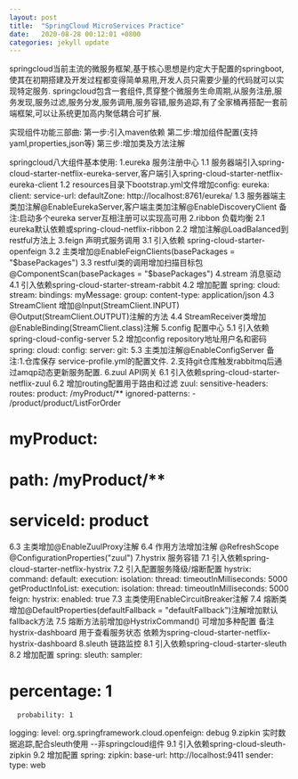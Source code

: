 ```yaml
---
layout: post
title:  "SpringCloud MicroServices Practice"
date:   2020-08-28 00:12:01 +0800
categories: jekyll update
---
```


springcloud当前主流的微服务框架,基于核心思想是约定大于配置的springboot,使其在初期搭建及开发过程都变得简单易用,开发人员只需要少量的代码就可以实现特定服务.
springcloud包含一套组件,贯穿整个微服务生命周期,从服务注册,服务发现,服务过滤,服务分发,服务调用,服务容错,服务追踪,有了全家桶再搭配一套前端框架,可以让系统更加高内聚低耦合可扩展.


实现组件功能三部曲:
第一步:引入maven依赖
第二步:增加组件配置(支持yaml,properties,json等)
第三步:增加类及方法注解


springcloud八大组件基本使用:
1.eureka 服务注册中心
1.1 服务器端引入spring-cloud-starter-netflix-eureka-server,客户端引入spring-cloud-starter-netflix-eureka-client
1.2 resources目录下bootstrap.yml文件增加config:
eureka:
  client:
    service-url:
      defaultZone: http://localhost:8761/eureka/
1.3 服务器端主类加注解@EnableEurekaServer,客户端主类加注解@EnableDiscoveryClient
备注:启动多个eureka server互相注册可以实现高可用
2.ribbon 负载均衡
2.1 eureka默认依赖或spring-cloud-netflix-ribbon
2.2 增加注解@LoadBalanced到restful方法上
3.feign 声明式服务调用
3.1 引入依赖 spring-cloud-starter-openfeign
3.2 主类增加@EnableFeignClients(basePackages = "$basePackages")
3.3 restful类的调用增加扫描目标包 @ComponentScan(basePackages = "$basePackages")
4.stream 消息驱动
4.1 引入依赖spring-cloud-starter-stream-rabbit
4.2 增加配置
spring:
  cloud:
    stream:
      bindings:
        myMessage:
          group: 
          content-type: application/json
4.3 StreamClient 增加@Input(StreamClient.INPUT)  @Output(StreamClient.OUTPUT)注解的方法
4.4 StreamReceiver类增加@EnableBinding(StreamClient.class)注解
5.config 配置中心
5.1 引入依赖 spring-cloud-config-server
5.2 增加config repository地址用户名和密码
spring:
  cloud:
    config:
      server:
        git:
5.3 主类加注解@EnableConfigServer
备注:1.仓库保存 service-profile.yml的配置文件.  2.支持git仓库触发rabbitmq后通过amqp动态更新服务配置. 
6.zuul API网关
6.1 引入依赖spring-cloud-starter-netflix-zuul
6.2 增加routing配置用于路由和过滤
zuul:
  sensitive-headers:
  routes:
    product: /myProduct/**
  ignored-patterns:
    - /product/product/ListForOrder
#    myProduct:
#      path: /myProduct/**
#      serviceId: product
6.3 主类增加@EnableZuulProxy注解
6.4 作用方法增加注解    @RefreshScope  @ConfigurationProperties("zuul")
7.hystrix 服务容错
7.1 引入依赖spring-cloud-starter-netflix-hystrix
7.2 引入配置服务降级/熔断配置
hystrix:
  command:
    default:
      execution:
        isolation:
          thread:
            timeoutInMilliseconds: 5000
    getProductInfoList:
      execution:
        isolation:
          thread:
            timeoutInMilliseconds: 5000
feign:
  hystrix:
    enabled: true
7.3 主类使用EnableCircuitBreaker注解
7.4 熔断类增加@DefaultProperties(defaultFallback = "defaultFallback")注解增加默认fallback方法
7.5 熔断方法前增加@HystrixCommand() 可增加多种配置
备注 hystrix-dashboard 用于查看服务状态 依赖为spring-cloud-starter-netflix-hystrix-dashboard
8.sleuth 链路监控
8.1 引入依赖spring-cloud-starter-sleuth
8.2 增加配置
spring:
  sleuth:
    sampler:
#      percentage: 1
      probability: 1
logging:
  level:
    org.springframework.cloud.openfeign: debug
9.zipkin 实时数据追踪,配合sleuth使用 --非springcloud组件
9.1 引入依赖spring-cloud-sleuth-zipkin
9.2 增加配置
spring:
  zipkin:
    base-url: http://localhost:9411
    sender:
      type: web
